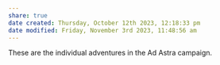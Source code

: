 ```yaml
---
share: true
date created: Thursday, October 12th 2023, 12:18:33 pm
date modified: Friday, November 3rd 2023, 11:48:56 am
---
```



These are the individual adventures in the Ad Astra campaign. 